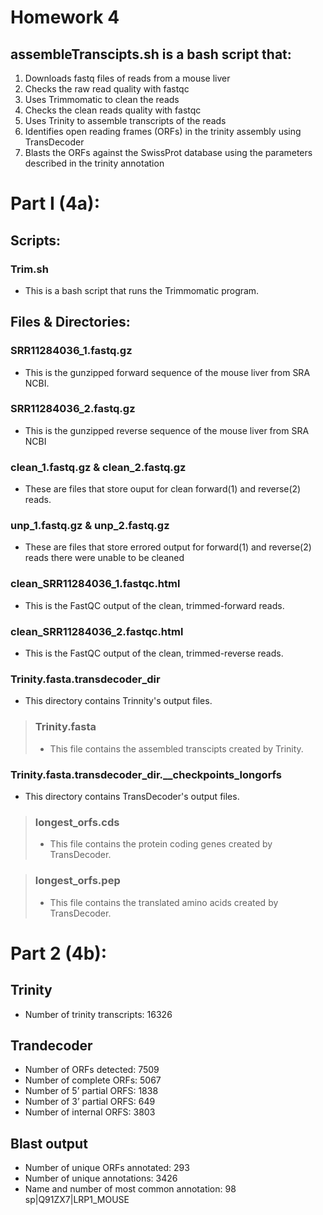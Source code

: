 # Homework 4

## assembleTranscipts.sh is a bash script that:

1. Downloads fastq files of reads from a mouse liver 
2. Checks the raw read quality with fastqc
3. Uses Trimmomatic to clean the reads
4. Checks the clean reads quality with fastqc
5. Uses Trinity to assemble transcripts of the reads
6. Identifies open reading frames (ORFs) in the trinity assembly using TransDecoder
7. Blasts the ORFs against the SwissProt database using the parameters described in the trinity annotation

# Part I (4a):

## Scripts: 

### Trim.sh
- This is a bash script that runs the Trimmomatic program.

## Files & Directories:

### SRR11284036_1.fastq.gz
- This is the gunzipped forward sequence of the mouse liver from SRA NCBI.

### SRR11284036_2.fastq.gz
- This is the gunzipped reverse sequence of the mouse liver from SRA NCBI

### clean_1.fastq.gz & clean_2.fastq.gz
- These are files that store ouput for clean forward(1) and reverse(2) reads. 

### unp_1.fastq.gz & unp_2.fastq.gz
- These are files that store errored output for forward(1) and reverse(2) reads there were unable to be cleaned

### clean_SRR11284036_1.fastqc.html
- This is the FastQC output of the clean, trimmed-forward reads.

### clean_SRR11284036_2.fastqc.html
- This is the FastQC output of the clean, trimmed-reverse reads.

### Trinity.fasta.transdecoder_dir
- This directory contains Trinnity's output files.

>### Trinity.fasta
>- This file contains the assembled transcipts created by Trinity. 

### Trinity.fasta.transdecoder_dir.__checkpoints_longorfs
- This directory contains TransDecoder's output files. 

>### longest_orfs.cds
>- This file contains the protein coding genes created by TransDecoder.

>### longest_orfs.pep
>- This file contains the translated amino acids created by TransDecoder.

# Part 2 (4b):

## Trinity
- Number of trinity transcripts: 16326

## Trandecoder 
- Number of ORFs detected: 7509 
- Number of complete ORFs: 5067 
- Number of  5’ partial ORFS: 1838 
- Number of  3’ partial ORFS: 649 
- Number of internal ORFS: 3803 

## Blast output
- Number of unique ORFs annotated: 293 
- Number of unique annotations: 3426 
- Name and number of most common annotation: 98 sp|Q91ZX7|LRP1_MOUSE 
